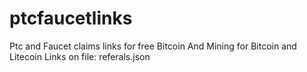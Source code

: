 # ptcfaucetlinks
Ptc and Faucet claims links for free Bitcoin
And Mining for Bitcoin and Litecoin
Links on file: referals.json
